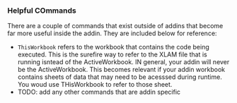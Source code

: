 ### Helpful COmmands

There are a couple of commands that exist outside of addins that become far more useful inside the addin. They are included below for reference:

- `ThisWorkbook` refers to the workbook that contains the code being executed. This is the surefire way to refer to the XLAM file that is running isntead of the ActiveWorkbook. IN general, your addin will never be the ActiveWorkbook. This becomes relevant if your addin workbook contains sheets of data that may need to be acesssed during runtime. You woud use THisWorkbook to refer to those sheet.
- TODO: add any other commands that are addin specific
